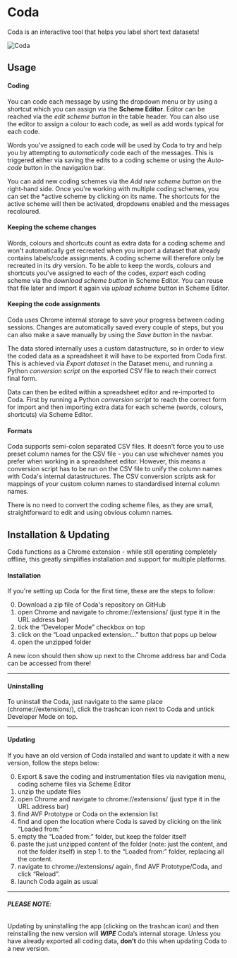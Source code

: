 # Coda

Coda is an interactive tool that helps you label short text datasets!

![Coda](data/img/coda2.png "Coda")


## Usage

#### Coding
You can code each message by using the dropdown menu or by using a shortcut which you can assign via the **Scheme Editor**.
Editor can be reached via the *edit scheme button* in the table header. You can also use the editor to assign a colour to each code, as well as add words typical for each code.

Words you've assigned to each code will be used by Coda to try and help you by attempting to *automatically* code each of the messages.
This is triggered either via saving the edits to a coding scheme or using the *Auto-code* button in the navigation bar.

You can add new coding schemes via the *Add new scheme button* on the right-hand side. Once you're working with multiple coding schemes, you can set the *active scheme by clicking on its name. The shortcuts for the active scheme will then be activated, dropdowns enabled and the messages recoloured.

#### Keeping the scheme changes
Words, colours and shortcuts count as extra data for a coding scheme and won't automatically get recreated when you import a dataset that already contains labels/code assignments. A coding scheme will therefore only be recreated in its *dry* version. To be able to keep the words, colours and shortcuts you've assigned to each of the codes, *export* each coding scheme via the *download scheme button* in Scheme Editor. You can reuse that file later and import it again via *upload scheme* button in Scheme Editor.

#### Keeping the code assignments

Coda uses Chrome internal storage to save your progress between coding sessions. Changes are automatically saved every couple of steps, but you can also make a save manually by using the *Save button* in the navbar.

The data stored internally uses a custom datastructure, so in order to view the coded data as a spreadsheet it will have to be exported from Coda first.
This is achieved via *Export dataset* in the Dataset menu, and running a Python *conversion script* on the exported CSV file to reach their correct final form.

Data can then be edited within a spreadsheet editor and re-imported to Coda. First by running a Python *conversion script* to reach the correct form for import and then importing extra data for each scheme (words, colours, shortcuts) via Scheme Editor.

#### Formats

Coda supports semi-colon separated CSV files. It doesn't force you to use preset column names for the CSV file - you can use whichever names you prefer when working in a spreadsheet editor. However, this means a conversion script has to be run on the CSV file to unify the column names with Coda's internal datastructures. The CSV conversion scripts ask for mappings of your custom column names to standardised internal column names.

There is no need to convert the coding scheme files, as they are small, straightforward to edit and using obvious column names.

## Installation & Updating

Coda functions as a Chrome extension - while still operating completely offline, this greatly simplifies installation and support for multiple platforms.

#### Installation

If you're setting up Coda for the first time, these are the steps to follow:

0. Download a zip file of Coda's repository on GitHub
1. open Chrome and navigate to chrome://extensions/ (just type it in the URL address bar)
2. tick the “Developer Mode” checkbox on top
3. click on the “Load unpacked extension…” button that pops up below
4. open the unzipped folder

A new icon should then show up next to the Chrome address bar and Coda can be accessed from there!

---

#### Uninstalling
To uninstall the Coda, just navigate to the same place (chrome://extensions/), click the trashcan icon next to Coda and untick Developer Mode on top.

---

#### Updating

If you have an old version of Coda installed and want to update it with a new version, follow the steps below:

0. Export & save the coding and instrumentation files via navigation menu, coding scheme files via Scheme Editor
1. unzip the update files
2. open Chrome and navigate to chrome://extensions/ (just type it in the URL address bar)
3. find AVF Prototype or Coda on the extension list
4. find and open the location where Coda is saved by clicking on the link “Loaded from:” 
5. empty the “Loaded from:” folder, but keep the folder itself
6. paste the just unzipped content of the folder (note: just the content, and not the folder itself) in step 1. to the “Loaded from:” folder, replacing all the content.
7. navigate to chrome://extensions/ again, find AVF Prototype/Coda, and click “Reload”.
8. launch Coda again as usual

---

###### **PLEASE NOTE**:
Updating by uninstalling the app (clicking on the trashcan icon) and then reinstalling the new version will ***WIPE*** Coda’s internal storage. Unless you have already exported all coding data, **don’t** do this when updating Coda to a new version.